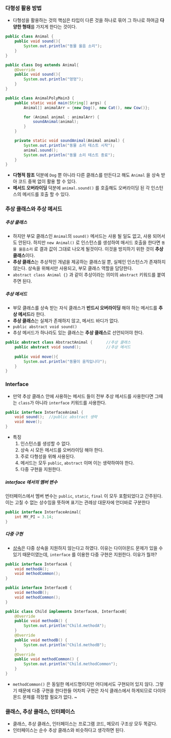 ### 다형성 활용 방법
- 다형성을 활용하는 것의 핵심은 타입이 다른 것을 하나로 묶어 그 하나로 하여금 **다양한 형태**를 가지게 한다는 것이다.

```java
public class Animal {  
    public void sound(){  
        System.out.println("동물 울음 소리");  
    }  
}
```

```java
public class Dog extends Animal{  
    @Override  
    public void sound(){  
        System.out.println("멍멍");  
    }  
}
```

```java
public class AnimalPolyMain3 {
    public static void main(String[] args) {
        Animal[] animalArr = {new Dog(), new Cat(), new Cow()};

        for (Animal animal : animalArr) {
            soundAnimal(animal);
        }
    }

    private static void soundAnimal(Animal animal) {
        System.out.println("동물 소리 테스트 시작");
        animal.sound();
        System.out.println("동물 소리 테스트 종료");
    }
}
```
- **다형적 참조** 덕분에 `Dog` 뿐 아니라 다른 클래스를 만든다고 해도 `Animal` 을 상속 받아 코드 중복 없이 활용 할 수 있다.
- **메서드 오버라이딩** 덕분에 `animal.sound()` 를 호출해도 오버라이딩 된 각 인스턴스의 메서드를 호출 할 수 있다. 
### 추상 클래스와 추상 메서드
##### 추상 클래스
- 하지만 부모 클래스인 `Animal`의 `sound()` 메서드는 사용 될 일도 없고, 사용 되어서도 안된다. 하지만 `new Animal()` 로 인스턴스를 생성하여 매서드 호출을 한다면 `동물 울음소리` 로 결과 값이 그대로 나오게 될것이다. 이것을 방지하기 위한 것이 **추상 클래스**이다.
- **추상 클래스**는 추상적인 개념을 제공하는 클래스일 뿐, 실체인 인스턴스가 존재하지 않는다. 상속을 위해서만 사용되고, 부모 클래스 역할을 담당한다.
- ``abstract class Animal {}`` 과 같이 추상이라는 의미의 `abstract` 키워드를 붙여주면 된다.
##### 추상 메서드
- 부모 클래스를 상속 받는 자식 클래스가 **반드시 오버라이딩** 해야 하는 메서드를 **추상 메서드**라 한다.
- **추상 클래스**는 실체가 존재하지 않고, 메서드 바디가 없다.
- `public abstract void sound()`
- 추상 메서드가 하나라도 있는 클래스는 **추상 클래스**로 선언되어야 한다.

```java
public abstract class AbstractAnimal {      //추상 클래스  
    public abstract void sound();           //추상 메서드  
  
    public void move(){  
        System.out.println("동물이 움직입니다");  
    }  
}
```

### Interface
- 만약 추상 클래스 안에 사용하는 메서드 들이 전부 추상 메서드를 사용한다면 그때는 `class`가 아니라 `interface` 키워드를 사용한다.

```java
public interface InterfaceAnimal {  
    void sound();  //public abstract 생략
    void move();  
}
```

- 특징
	1) 인스턴스를 생성할 수 없다.
	2) 상속 시 모든 메서드를 오버라이딩 해야 한다.
	3) 주로 다형성을 위해 사용된다.
	4) 메서드는 모두 `public`, `abstract` 이며 이는 생략하여야 한다.
	5) 다중 구현을 지원한다.
##### interface 에서의 멤버 변수
인터페이스에서 멤버 변수는 `public`, `static`, `final` 이 모두 포함되었다고 간주된다. 이는 고칠 수 없는 상수임을 뜻하며 표기는 관례상 대문자에 언더바로 구분한다

```java
public interface InterfaceAnimal{
	int MY_PI = 3.14;
}
```

##### 다중 구현
- [상속](<9. 상속.md>)은 다중 상속을 지원하지 않는다고 하였다. 이유는 다이아몬드 문제가 있을 수 있기 때문이였는데, `interface` 를 이용한 다중 구현은 지원한다. 이유가 뭘까?

```java
public interface InterfaceA {  
    void methodA();  
    void methodCommon();  
}
```

```java
public interface InterfaceB {  
    void methodB();  
    void methodCommon();  
}
```

```java
public class Child implements InterfaceA, InterfaceB{  
    @Override  
    public void methodA() {  
        System.out.println("Child.methodA");  
    }  
    @Override  
    public void methodB() {  
        System.out.println("Child.methodB");  
    }  
    @Override  
    public void methodCommon() {  
        System.out.println("Child.methodCommon");  
    }  
}
```

- `methodCommon()` 은 동일한 메서드명이지만 어디에서도 구현되어 있지 않다. 그렇기 때문에 다중 구현을 한다한들 어차피 구현은 자식 클래스에서 하게되므로 다이아몬드 문제를 걱정할 필요가 없다.
~[]()
### 클래스, 추상 클래스, 인터페이스
- 클래스, 추상 클래스, 인터페이스는 프로그램 코드, 메모리 구조상 모두 똑같다.
- 인터페이스는 순수 추상 클래스와 비슷하다고 생각하면 된다.